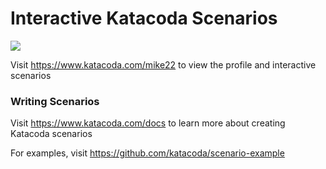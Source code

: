 # Interactive Katacoda Scenarios

[![](http://shields.katacoda.com/katacoda/mike22/count.svg)](https://www.katacoda.com/mike22 "Get your profile on Katacoda.com")

Visit https://www.katacoda.com/mike22 to view the profile and interactive scenarios

### Writing Scenarios
Visit https://www.katacoda.com/docs to learn more about creating Katacoda scenarios

For examples, visit https://github.com/katacoda/scenario-example
